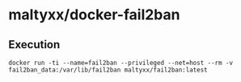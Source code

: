 # maltyxx/docker-fail2ban

## Execution

```
docker run -ti --name=fail2ban --privileged --net=host --rm -v fail2ban_data:/var/lib/fail2ban maltyxx/fail2ban:latest
```
